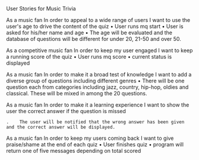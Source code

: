 User Stories for Music Trivia

As a music fan In order to appeal to a wide range of users I want to use the user's age to drive the content of the quiz
    •   User runs mq start
    •   User is asked for his/her name and age
    •   The age will be evaluated and the database of questions will be different for under 20, 21-50 and over 50.

As a competitive music fan In order to keep my user engaged I want to keep a running score of the quiz
    •   User runs mq score
    •   current status is displayed

As a music fan In order to make it a broad test of knowledge I want to add a diverse group of questions including different genres
    •   There will be one question each from categories including jazz, country, hip-hop, oldies and classical.  These will be mixed in among the 20 questions.

As a music fan
In order to make it a learning experience
I want to show the user the correct answer if the question is missed

    .    The user will be notified that the wrong answer has been given and the correct answer will be displayed.

As a music fan
In order to keep my users coming back
I want to give praise/shame at the end of each quiz
    •   User finishes quiz
    •   program will return one of five messages depending on total scored
